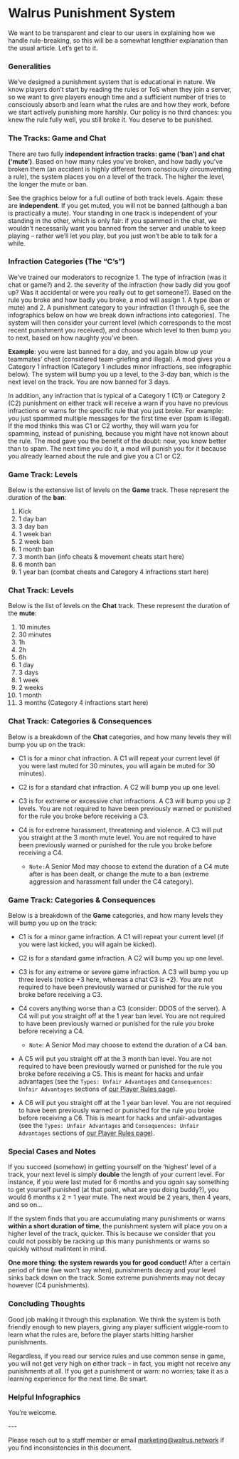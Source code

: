 # **Walrus Punishment System**

We want to be transparent and clear to our users in explaining how we handle rule-breaking, so this will be a somewhat lengthier explanation than the usual article. Let’s get to it.

### **Generalities**

We’ve designed a punishment system that is educational in nature. We know players don’t start by reading the rules or ToS when they join a server, so we want to give players enough time and a sufficient number of tries to consciously absorb and learn what the rules are and how they work, before we start actively punishing more harshly. Our policy is no third chances: you knew the rule fully well, you still broke it. You deserve to be punished.

### **The Tracks: Game and Chat**

There are two fully **independent infraction tracks: game (‘ban’) and chat (‘mute’)**. Based on how many rules you’ve broken, and how badly you’ve broken them (an accident is highly different from consciously circumventing a rule), the system places you on a level of the track. The higher the level, the longer the mute or ban.

See the graphics below for a full outline of both track levels. Again: these are **independent**. If you get muted, you will not be banned (although a ban is practically a mute). Your standing in one track is independent of your standing in the other, which is only fair: if you spammed in the chat, we wouldn’t necessarily want you banned from the server and unable to keep playing – rather we’ll let you play, but you just won’t be able to talk for a while.

### **Infraction Categories (The “C’s”)**

We’ve trained our moderators to recognize 1. The type of infraction (was it chat or game?) and 2. the severity of the infraction (how badly did you goof up? Was it accidental or were you really out to get someone?). Based on the rule you broke and how badly you broke, a mod will assign 1. A type (ban or mute) and 2. A punishment category to your infraction (1 through 6, see the infographics below on how we break down infractions into categories). The system will then consider your current level (which corresponds to the most recent punishment you received), and choose which level to then bump you to next, based on how naughty you’ve been.

**Example**: you were last banned for a day, and you again blow up your teammates’ chest (considered team-griefing and illegal). A mod gives you a Category 1 infraction (Category 1 includes minor infractions, see infographic below). The system will bump you up a level, to the 3-day ban, which is the next level on the track. You are now banned for 3 days.

In addition, any infraction that is typical of a Category 1 (C1) or Category 2 (C2) punishment on either track will receive a warn if you have no previous infractions or warns for the specific rule that you just broke. For example: you just spammed multiple messages for the first time ever (spam is illegal). If the mod thinks this was C1 or C2 worthy, they will warn you for spamming, instead of punishing, because you might have not known about the rule. The mod gave you the benefit of the doubt: now, you know better than to spam. The next time you do it, a mod will punish you for it because you already learned about the rule and give you a C1 or C2.

### **Game Track: Levels**

Below is the extensive list of levels on the **Game** track. These represent the duration of the **ban**:

1. Kick
2. 1 day ban
3. 3 day ban
4. 1 week ban
5. 2 week ban
6. 1 month ban
7. 3 month ban (info cheats & movement cheats start here)
8. 6 month ban
9. 1 year ban (combat cheats and Category 4 infractions start here)

### **Chat Track: Levels**

Below is the list of levels on the **Chat** track. These represent the duration of the **mute**:

1. 10 minutes
2. 30 minutes
3. 1h
4. 2h
5. 6h
6. 1 day
7. 3 days
8. 1 week
9. 2 weeks
10. 1 month
11. 3 months (Category 4 infractions start here)

### **Chat Track: Categories & Consequences**

Below is a breakdown of the **Chat** categories, and how many levels they will bump you up on the track:

- C1 is for a minor chat infraction. A C1 will repeat your current level (if you were last muted for 30 minutes, you will again be muted for 30 minutes).

- C2 is for a standard chat infraction. A C2 will bump you up one level.

- C3 is for extreme or excessive chat infractions. A C3 will bump you up 2 levels. You are not required to have been previously warned or punished for the rule you broke before receiving a C3.

- C4 is for extreme harassment, threatening and violence. A C3 will put you straight at the 3 month mute level. You are not required to have been previously warned or punished for the rule you broke before receiving a C4.
  - `Note:`A Senior Mod may choose to extend the duration of a C4 mute after is has been dealt, or change the mute to a ban (extreme aggression and harassment fall under the C4 category).

### **Game Track: Categories & Consequences**

Below is a breakdown of the **Game** categories, and how many levels they will bump you up on the track:

- C1 is for a minor game infraction. A C1 will repeat your current level (if you were last kicked, you will again be kicked).

- C2 is for a standard game infraction. A C2 will bump you up one level.

- C3 is for any extreme or severe game infraction. A C3 will bump you up three levels (notice +3 here, whereas a chat C3 is +2). You are not required to have been previously warned or punished for the rule you broke before receiving a C3.

- C4 covers anything worse than a C3 (consider: DDOS of the server). A C4 will put you straight off at the 1 year ban level. You are not required to have been previously warned or punished for the rule you broke before receiving a C4.

  - `Note`: A Senior Mod may choose to extend the duration of a C4 ban.

- A C5 will put you straight off at the 3 month ban level. You are not required to have been previously warned or punished for the rule you broke before receiving a C5. This is meant for hacks and unfair advantages (see the `Types: Unfair Advantages` and `Consequences: Unfair Advantages` sections of [our Player Rules page](/rules)).

- A C6 will put you straight off at the 1 year ban level. You are not required to have been previously warned or punished for the rule you broke before receiving a C6. This is meant for hacks and unfair-advantages (see the `Types: Unfair Advantages` and `Consequences: Unfair Advantages` sections of [our Player Rules page](/rules)).

### **Special Cases and Notes**

If you succeed (somehow) in getting yourself on the ‘highest’ level of a track, your next level is simply **double** the length of your current level. For instance, if you were last muted for 6 months and you _again_ say something to get yourself punished (at that point, what are you doing buddy?), you would 6 months x 2 = 1 year mute. The next would be 2 years, then 4 years, and so on…

If the system finds that you are accumulating many punishments or warns **within a short duration of time**, the punishment system will place you on a higher level of the track, quicker. This is because we consider that you could not possibly be racking up this many punishments or warns so quickly without malintent in mind.

**One more thing: the system rewards you for good conduct!** After a certain period of time (we won’t say when), punishments decay and your level sinks back down on the track. Some extreme punishments may not decay however (C4 punishments).

### **Concluding Thoughts**

Good job making it through this explanation. We think the system is both friendly enough to new players, giving any player sufficient wiggle-room to learn what the rules are, before the player starts hitting harsher punishments.

Regardless, if you read our service rules and use common sense in game, you will not get very high on either track – in fact, you might not receive any punishments at all. If you get a punishment or warn: no worries; take it as a learning experience for the next time. Be smart.

### **Helpful Infographics**

You’re welcome.

<div class="row">
  <div class="col-lg-6">
    <img src="https://drive.google.com/uc?export=view&id=1_bZyW2spQ5KZrwJ3SRYy_z_iwUsfzLVf" alt="" style="max-width: 100%" />
  </div>
  <div class="col-lg-6">
    <img src="https://drive.google.com/uc?export=view&id=1bsted8qYP1CXze6OmnPo1-qRMAJHOVos" alt="" style="max-width: 100%" />
  </div>
</div>
---

Please reach out to a staff member or email [marketing@walrus.network](mailto:marketing@walrus.network) if you find inconsistencies in this document.
